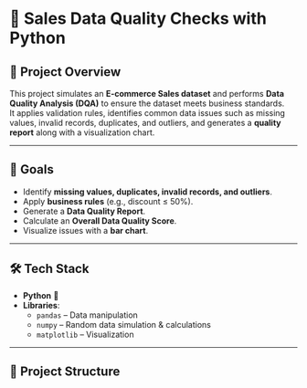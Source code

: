 # 🛒 Sales Data Quality Checks with Python  

## 📌 Project Overview  
This project simulates an **E-commerce Sales dataset** and performs **Data Quality Analysis (DQA)** to ensure the dataset meets business standards.  
It applies validation rules, identifies common data issues such as missing values, invalid records, duplicates, and outliers, and generates a **quality report** along with a visualization chart.  

---

## 🎯 Goals  
- Identify **missing values, duplicates, invalid records, and outliers**.  
- Apply **business rules** (e.g., discount ≤ 50%).  
- Generate a **Data Quality Report**.  
- Calculate an **Overall Data Quality Score**.  
- Visualize issues with a **bar chart**.  

---

## 🛠️ Tech Stack  
- **Python** 🐍  
- **Libraries**:  
  - `pandas` – Data manipulation  
  - `numpy` – Random data simulation & calculations  
  - `matplotlib` – Visualization  

---

## 📂 Project Structure  
